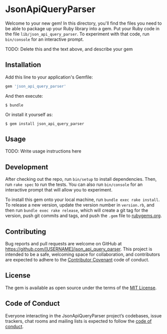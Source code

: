 # JsonApiQueryParser

Welcome to your new gem! In this directory, you'll find the files you need to be able to package up your Ruby library into a gem. Put your Ruby code in the file `lib/json_api_query_parser`. To experiment with that code, run `bin/console` for an interactive prompt.

TODO: Delete this and the text above, and describe your gem

## Installation

Add this line to your application's Gemfile:

```ruby
gem 'json_api_query_parser'
```

And then execute:

    $ bundle

Or install it yourself as:

    $ gem install json_api_query_parser

## Usage

TODO: Write usage instructions here

## Development

After checking out the repo, run `bin/setup` to install dependencies. Then, run `rake spec` to run the tests. You can also run `bin/console` for an interactive prompt that will allow you to experiment.

To install this gem onto your local machine, run `bundle exec rake install`. To release a new version, update the version number in `version.rb`, and then run `bundle exec rake release`, which will create a git tag for the version, push git commits and tags, and push the `.gem` file to [rubygems.org](https://rubygems.org).

## Contributing

Bug reports and pull requests are welcome on GitHub at https://github.com/[USERNAME]/json_api_query_parser. This project is intended to be a safe, welcoming space for collaboration, and contributors are expected to adhere to the [Contributor Covenant](http://contributor-covenant.org) code of conduct.

## License

The gem is available as open source under the terms of the [MIT License](https://opensource.org/licenses/MIT).

## Code of Conduct

Everyone interacting in the JsonApiQueryParser project’s codebases, issue trackers, chat rooms and mailing lists is expected to follow the [code of conduct](https://github.com/[USERNAME]/json_api_query_parser/blob/master/CODE_OF_CONDUCT.md).
